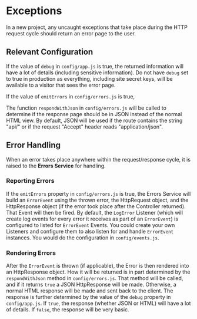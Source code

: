 
# Exceptions

In a new project, any uncaught
exceptions that take place during the HTTP request cycle
should return an error page to the user.

## Relevant Configuration

If the value of `debug` in `config/app.js` is true, the returned information
will have a lot of details (including sensitive information).
Do not have `debug` set to true in production as everything, including site 
secret keys, will be available to a visitor that sees the error page.

If the value of `emitErrors` in `config/errors.js` is true, 

The function `respondWithJson` in `config/errors.js` will be called to 
determine if the response page should be in JSON instead of the normal HTML
view. By default, JSON will be used if the route contains the string
"api/"
or if the request "Accept" header reads "application/json".

## Error Handling

When an error takes place anywhere within the request/response cycle,
it is raised to the **Errors Service** for handling.

### Reporting Errors

If the `emitErrors` property in `config/errors.js` is true, the Errors
Service will build an `ErrorEvent` using the thrown error, the HttpRequest
object, and the HttpResponse object (if the error took place after the
Controller returned). That Event will then be fired. By default, the 
`LogError` Listener (which will create log events for every error it 
receives as part of an `ErrorEvent`) is configured to listed for 
`ErrorEvent` Events. You could create your own Listeners and configure
them to also listen for and handle `ErrorEvent` instances. You would do
the configuration in `config/events.js`.

### Rendering Errors

After the `ErrorEvent` is thrown (if applicable), the Error is then rendered
into an HttpResponse object. How it will be returned is in part determined by
the `respondWithJson` method in `config/errors.js`. That method will be 
called, and if it returns `true` a JSON HttpResponse will be made. Otherwise,
a normal HTML response will be made and sent back to the client. The response
is further determined by the value of the `debug` property in `config/app.js`.
If `true`, the response (whether JSON or HTML) will have a lot of details.
If `false`, the response will be very basic.
